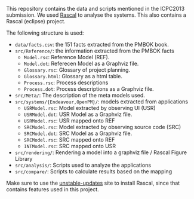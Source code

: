 This repository contains the data and scripts mentioned in the ICPC2013 submission.
We used [Rascal](http://www.rascal-mpl.org/) to analyse the systems.
This also contains a Rascal (eclipse) project.

The following structure is used: 

- ``data/facts.csv``: the 151 facts extracted from the PMBOK book.
- ``src/Reference/``: the information extracted from the PMBOK facts
	- ``Model.rsc``: Reference Model (REF).
	- ``Model.dot``: Referecen Model as a Graphviz file.
	- ``Glossary.rsc``: Glossary of project planning.
	- ``Glossary.html``: Glossary as a html table.
	- ``Process.rsc``: Process descriptions
	- ``Process.dot``: Process descriptions as a Graphviz file.
- ``src/Meta/``: The description of the meta models used.
- ``src/systems/{Endeavour,OpenPM}/``: models extracted from applications
	- ``USRModel.rsc``: Model extracted by observing UI (USR)
	- ``USRModel.dot``: USR Model as a Graphviz file.
	- ``USRModel.rsc``: USR mapped onto REF
	- ``SRCModel.rsc``: Model extracted by observing source code (SRC)
	- ``SRCModel.dot``: SRC Model as a Graphviz file.
	- ``SRCModel.rsc``: SRC mapped onto REF
	- ``INTModel.rsc``: SRC mapped onto USR
- ``src/rendering/``: Rendering a model into a graphviz file / Rascal Figure Library
- ``src/analysis/``: Scripts used to analyze the applications
- ``src/compare/``: Scripts to calculate results based on the mapping


Make sure to use the [unstable-updates](http://www.rascal-mpl.org/unstable-updates/) site to install Rascal, since that contains features used in this project.
